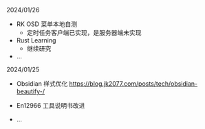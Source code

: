 2024/01/26
- RK OSD 菜单本地自测
	- 定时任务客户端已实现，是服务器端未实现
- Rust Learning
	- 继续研究
- ...


2024/01/25

- Obsidian 样式优化
	https://blog.jk2077.com/posts/tech/obsidian-beautify-/
	
- En12966 工具说明书改进
- ...